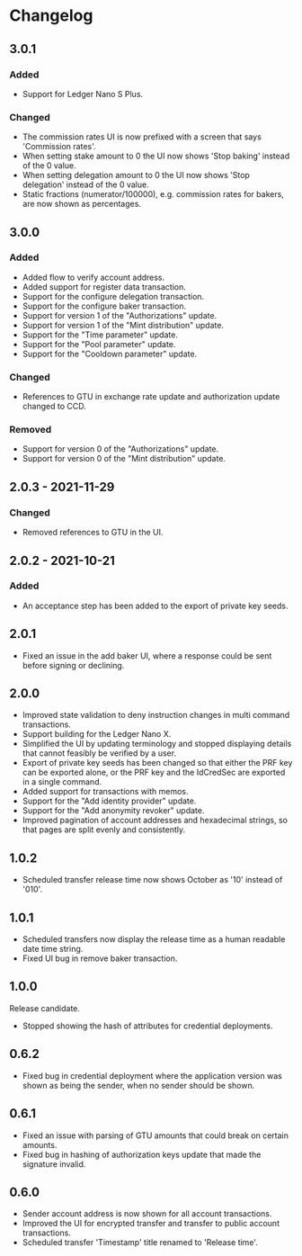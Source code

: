 # Changelog

## 3.0.1

### Added

* Support for Ledger Nano S Plus.

### Changed

* The commission rates UI is now prefixed with a screen that says 'Commission rates'.
* When setting stake amount to 0 the UI now shows 'Stop baking' instead of the 0 value.
* When setting delegation amount to 0 the UI now shows 'Stop delegation' instead of the 0 value.
* Static fractions (numerator/100000), e.g. commission rates for bakers, are now shown as percentages.

## 3.0.0

### Added

* Added flow to verify account address.
* Added support for register data transaction.
* Support for the configure delegation transaction.
* Support for the configure baker transaction.
* Support for version 1 of the "Authorizations" update.
* Support for version 1 of the "Mint distribution" update.
* Support for the "Time parameter" update.
* Support for the "Pool parameter" update.
* Support for the "Cooldown parameter" update.

### Changed

* References to GTU in exchange rate update and authorization update changed to CCD.

### Removed

* Support for version 0 of the "Authorizations" update.
* Support for version 0 of the "Mint distribution" update.

## 2.0.3 - 2021-11-29

### Changed

* Removed references to GTU in the UI.

## 2.0.2 - 2021-10-21

### Added
* An acceptance step has been added to the export of private key seeds.

## 2.0.1

* Fixed an issue in the add baker UI, where a response could be sent before signing or declining.

## 2.0.0

* Improved state validation to deny instruction changes in multi command transactions.
* Support building for the Ledger Nano X.
* Simplified the UI by updating terminology and stopped displaying details that cannot feasibly be verified by a user.
* Export of private key seeds has been changed so that either the PRF key can be exported alone, or the PRF key and the IdCredSec are exported in a single command.
* Added support for transactions with memos.
* Support for the "Add identity provider" update.
* Support for the "Add anonymity revoker" update.
* Improved pagination of account addresses and hexadecimal strings, so that pages are split evenly and consistently.

## 1.0.2

* Scheduled transfer release time now shows October as '10' instead of '010'.

## 1.0.1

* Scheduled transfers now display the release time as a human readable date time string.
* Fixed UI bug in remove baker transaction.

## 1.0.0

Release candidate.

* Stopped showing the hash of attributes for credential deployments.

## 0.6.2

* Fixed bug in credential deployment where the application version was shown as being the sender, when no sender should be shown.

## 0.6.1

* Fixed an issue with parsing of GTU amounts that could break on certain amounts.
* Fixed bug in hashing of authorization keys update that made the signature invalid.

## 0.6.0

* Sender account address is now shown for all account transactions.
* Improved the UI for encrypted transfer and transfer to public account transactions.
* Scheduled transfer 'Timestamp' title renamed to 'Release time'.
